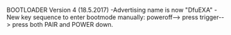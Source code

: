 BOOTLOADER Version 4 (18.5.2017)
-Advertising name is now "DfuEXA"
-New key sequence to enter bootmode manually: poweroff--> press trigger--> press both PAIR and POWER down.
